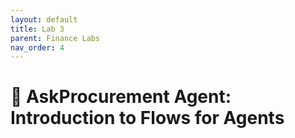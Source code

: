 ```yaml
---
layout: default
title: Lab 3
parent: Finance Labs
nav_order: 4
---
```


# 🏦 AskProcurement Agent: Introduction to Flows for Agents
